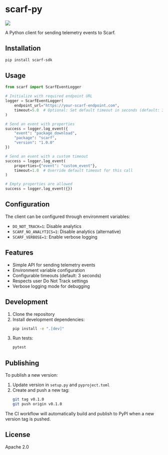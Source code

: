 # scarf-py

<img referrerpolicy="no-referrer-when-downgrade" src="https://static.scarf.sh/a.png?x-pxid=337d6c89-63ff-4430-865b-2b0dd211eb0c" />

A Python client for sending telemetry events to Scarf.

## Installation

```bash
pip install scarf-sdk
```

## Usage

```python
from scarf import ScarfEventLogger

# Initialize with required endpoint URL
logger = ScarfEventLogger(
    endpoint_url="https://your-scarf-endpoint.com",
    timeout=5.0  # Optional: Set default timeout in seconds (default: 3.0)
)

# Send an event with properties
success = logger.log_event({
    "event": "package_download",
    "package": "scarf",
    "version": "1.0.0"
})

# Send an event with a custom timeout
success = logger.log_event(
    properties={"event": "custom_event"},
    timeout=1.0  # Override default timeout for this call
)

# Empty properties are allowed
success = logger.log_event({})
```

## Configuration

The client can be configured through environment variables:

- `DO_NOT_TRACK=1`: Disable analytics
- `SCARF_NO_ANALYTICS=1`: Disable analytics (alternative)
- `SCARF_VERBOSE=1`: Enable verbose logging

## Features

- Simple API for sending telemetry events
- Environment variable configuration
- Configurable timeouts (default: 3 seconds)
- Respects user Do Not Track settings
- Verbose logging mode for debugging

## Development

1. Clone the repository
2. Install development dependencies:
   ```bash
   pip install -e ".[dev]"
   ```
3. Run tests:
   ```bash
   pytest
   ```

## Publishing

To publish a new version:

1. Update version in `setup.py` and `pyproject.toml`
2. Create and push a new tag:
   ```bash
   git tag v0.1.0
   git push origin v0.1.0
   ```

The CI workflow will automatically build and publish to PyPI when a new version tag is pushed.

## License

Apache 2.0